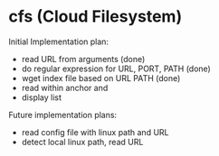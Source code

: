 # cfs (Cloud Filesystem)


Initial Implementation plan:
- read URL from arguments (done)
- do regular expression for URL, PORT, PATH (done)
- wget index file based on URL PATH (done)
- read within anchor <a> and </a>
- display list

Future implementation plans:
- read config file with linux path and URL
- detect local linux path, read URL
